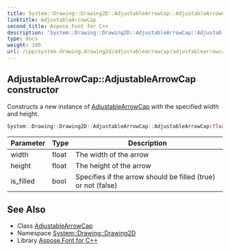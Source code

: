```yaml
---
title: System::Drawing::Drawing2D::AdjustableArrowCap::AdjustableArrowCap constructor
linktitle: AdjustableArrowCap
second_title: Aspose.Font for C++
description: 'System::Drawing::Drawing2D::AdjustableArrowCap::AdjustableArrowCap constructor. Constructs a new instance of AdjustableArrowCap with the specified width and height in C++.'
type: docs
weight: 100
url: /cpp/system.drawing.drawing2d/adjustablearrowcap/adjustablearrowcap/
---
```

## AdjustableArrowCap::AdjustableArrowCap constructor


Constructs a new instance of [AdjustableArrowCap](../) with the specified width and height.

```cpp
System::Drawing::Drawing2D::AdjustableArrowCap::AdjustableArrowCap(float width, float height, bool is_filled=true)
```


| Parameter | Type | Description |
| --- | --- | --- |
| width | float | The width of the arrow |
| height | float | The height of the arrow |
| is_filled | bool | Specifies if the arrow should be filled (true) or not (false) |

## See Also

* Class [AdjustableArrowCap](../)
* Namespace [System::Drawing::Drawing2D](../../)
* Library [Aspose.Font for C++](../../../)
